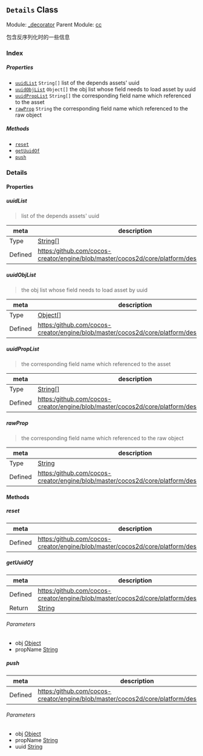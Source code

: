 ## `Details` Class



Module: [_decorator](../modules/_decorator.md)
Parent Module: [cc](../modules/cc.md)




包含反序列化时的一些信息

### Index

##### Properties

  - [`uuidList`](#uuidlist) `String[]` list of the depends assets' uuid
  - [`uuidObjList`](#uuidobjlist) `Object[]` the obj list whose field needs to load asset by uuid
  - [`uuidPropList`](#uuidproplist) `String[]` the corresponding field name which referenced to the asset
  - [`rawProp`](#rawprop) `String` the corresponding field name which referenced to the raw object



##### Methods

  - [`reset`](#reset) 
  - [`getUuidOf`](#getuuidof) 
  - [`push`](#push) 



### Details


#### Properties


##### uuidList

> list of the depends assets' uuid

| meta | description |
|------|-------------|
| Type | <a href="https://developer.mozilla.org/en/JavaScript/Reference/Global_Objects/String" class="crosslink external" target="_blank">String[]</a> |
| Defined | [https:/github.com/cocos-creator/engine/blob/master/cocos2d/core/platform/deserialize.js:50](https:/github.com/cocos-creator/engine/blob/master/cocos2d/core/platform/deserialize.js#L50) |



##### uuidObjList

> the obj list whose field needs to load asset by uuid

| meta | description |
|------|-------------|
| Type | <a href="https://developer.mozilla.org/en/JavaScript/Reference/Global_Objects/Object" class="crosslink external" target="_blank">Object[]</a> |
| Defined | [https:/github.com/cocos-creator/engine/blob/master/cocos2d/core/platform/deserialize.js:55](https:/github.com/cocos-creator/engine/blob/master/cocos2d/core/platform/deserialize.js#L55) |



##### uuidPropList

> the corresponding field name which referenced to the asset

| meta | description |
|------|-------------|
| Type | <a href="https://developer.mozilla.org/en/JavaScript/Reference/Global_Objects/String" class="crosslink external" target="_blank">String[]</a> |
| Defined | [https:/github.com/cocos-creator/engine/blob/master/cocos2d/core/platform/deserialize.js:60](https:/github.com/cocos-creator/engine/blob/master/cocos2d/core/platform/deserialize.js#L60) |



##### rawProp

> the corresponding field name which referenced to the raw object

| meta | description |
|------|-------------|
| Type | <a href="https://developer.mozilla.org/en/JavaScript/Reference/Global_Objects/String" class="crosslink external" target="_blank">String</a> |
| Defined | [https:/github.com/cocos-creator/engine/blob/master/cocos2d/core/platform/deserialize.js:66](https:/github.com/cocos-creator/engine/blob/master/cocos2d/core/platform/deserialize.js#L66) |






<!-- Method Block -->
#### Methods


##### reset



| meta | description |
|------|-------------|
| Defined | [https:/github.com/cocos-creator/engine/blob/master/cocos2d/core/platform/deserialize.js:72](https:/github.com/cocos-creator/engine/blob/master/cocos2d/core/platform/deserialize.js#L72) |



##### getUuidOf



| meta | description |
|------|-------------|
| Defined | [https:/github.com/cocos-creator/engine/blob/master/cocos2d/core/platform/deserialize.js:93](https:/github.com/cocos-creator/engine/blob/master/cocos2d/core/platform/deserialize.js#L93) |
| Return 		 | <a href="https://developer.mozilla.org/en/JavaScript/Reference/Global_Objects/String" class="crosslink external" target="_blank">String</a> 

###### Parameters
- obj <a href="https://developer.mozilla.org/en/JavaScript/Reference/Global_Objects/Object" class="crosslink external" target="_blank">Object</a> 
- propName <a href="https://developer.mozilla.org/en/JavaScript/Reference/Global_Objects/String" class="crosslink external" target="_blank">String</a> 


##### push



| meta | description |
|------|-------------|
| Defined | [https:/github.com/cocos-creator/engine/blob/master/cocos2d/core/platform/deserialize.js:107](https:/github.com/cocos-creator/engine/blob/master/cocos2d/core/platform/deserialize.js#L107) |

###### Parameters
- obj <a href="https://developer.mozilla.org/en/JavaScript/Reference/Global_Objects/Object" class="crosslink external" target="_blank">Object</a> 
- propName <a href="https://developer.mozilla.org/en/JavaScript/Reference/Global_Objects/String" class="crosslink external" target="_blank">String</a> 
- uuid <a href="https://developer.mozilla.org/en/JavaScript/Reference/Global_Objects/String" class="crosslink external" target="_blank">String</a> 



